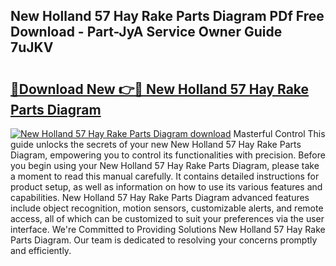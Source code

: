 ## New Holland 57 Hay Rake Parts Diagram PDf Free Download - Part-JyA Service Owner Guide 7uJKV

# <h2><a href="http://dfng7s.blite.top/?on=New+Holland+57+Hay+Rake+Parts+Diagram">🔗Download New 👉🔴 New Holland 57 Hay Rake Parts Diagram</a></h2>

[![New Holland 57 Hay Rake Parts Diagram download](https://i.imgur.com/lujVjoI.png)](http://dfng7s.blite.top/?on=New+Holland+57+Hay+Rake+Parts+Diagram)
Masterful Control This guide unlocks the secrets of your new New Holland 57 Hay Rake Parts Diagram, empowering you to control its functionalities with precision. Before you begin using your New Holland 57 Hay Rake Parts Diagram, please take a moment to read this manual carefully. It contains detailed instructions for product setup, as well as information on how to use its various features and capabilities. New Holland 57 Hay Rake Parts Diagram advanced features include object recognition, motion sensors, customizable alerts, and remote access, all of which can be customized to suit your preferences via the user interface. We're Committed to Providing Solutions New Holland 57 Hay Rake Parts Diagram. Our team is dedicated to resolving your concerns promptly and efficiently.
